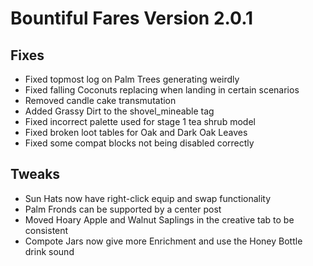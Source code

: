# Bountiful Fares Version 2.0.1

## Fixes
- Fixed topmost log on Palm Trees generating weirdly
- Fixed falling Coconuts replacing when landing in certain scenarios
- Removed candle cake transmutation
- Added Grassy Dirt to the shovel_mineable tag
- Fixed incorrect palette used for stage 1 tea shrub model
- Fixed broken loot tables for Oak and Dark Oak Leaves
- Fixed some compat blocks not being disabled correctly

## Tweaks
- Sun Hats now have right-click equip and swap functionality
- Palm Fronds can be supported by a center post
- Moved Hoary Apple and Walnut Saplings in the creative tab to be consistent
- Compote Jars now give more Enrichment and use the Honey Bottle drink sound
